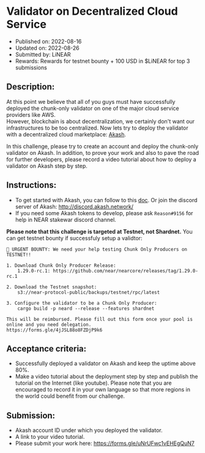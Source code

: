 # Validator on Decentralized Cloud Service
* Published on: 2022-08-16
* Updated on: 2022-08-26
* Submitted by: LiNEAR
* Rewards: Rewards for testnet bounty + 100 USD in $LiNEAR for top 3 submissions

## Description:
At this point we believe that all of you guys must have successfully deployed the chunk-only validator on one of the major cloud service providers like AWS.     
However, blockchain is  about decentralization,  we certainly don't want our infrastructures to be too centralized. Now lets try to deploy the validator with a decentralized cloud marketplace: [Akash](https://docs.akash.network/).
        
In this challenge, please try to create an account and deploy the chunk-only validator on Akash. In addition, to prove your work and also to pave the road for further developers, please record a video tutorial about how to deploy a validator on Akash step by step.

## Instructions:
- To get started with Akash, you can follow to this [doc](https://docs.akash.network/guides/cli/detailed-steps). Or join the discord server of Akash: http://discord.akash.network/
- If you need some Akash tokens to develop, please ask `Reason#9156` for help in NEAR stakewar discord channel.

**Please note that this challenge is targeted at Testnet, not Shardnet.** You can get testnet bounty if successfuly setup a validtor:
```
📣 URGENT BOUNTY: We need your help testing Chunk Only Producers on TESTNET!! 

1. Download Chunk Only Producer Release:
    1.29.0-rc.1: https://github.com/near/nearcore/releases/tag/1.29.0-rc.1

2. Download the Testnet snapshot:
    s3://near-protocol-public/backups/testnet/rpc/latest

3. Configure the validator to be a Chunk Only Producer:
    cargo build -p neard --release --features shardnet

This will be reimbursed. Please fill out this form once your pool is online and you need delegation.
https://forms.gle/4jJSL88o8FZDjP9k6
```

## Acceptance criteria:
- Successfully deployed a validator on Akash and keep the uptime above 80%.
- Make a video tutorial about the deployment step by step and publish the tutorial on the Internet (like youtube). Please note that you are encouraged to record it in your own language so that more regions in the world could benefit from our challenge.

## Submission:
- Akash account ID under which you deployed the validator.
- A link to your video tutorial.
- Please submit your work here: https://forms.gle/uNrUFwc1vEHEgQuN7
